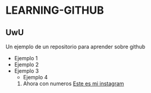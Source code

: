 # LEARNING-GITHUB 
## UwU

Un ejemplo de un repositorio para aprender sobre github

- Ejemplo 1
- Ejemplo 2
- Ejemplo 3
  - Ejemplo 4
  1. Ahora con numeros
[Este es mi instagram](https://www.instagram.com/_alex_mr11/)
<!--
**alexmanza/alexmanza** is a ✨ _special_ ✨ repository because its `README.md` (this file) appears on your GitHub profile.

Here are some ideas to get you started:

- 🔭 I’m currently working on ...
- 🌱 I’m currently learning ...
- 👯 I’m looking to collaborate on ...
- 🤔 I’m looking for help with ...
- 💬 Ask me about ...
- 📫 How to reach me: ...
- 😄 Pronouns: ...
- ⚡ Fun fact: ...
-->

